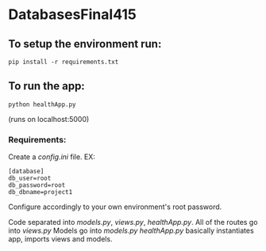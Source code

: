 # DatabasesFinal415

## To setup the environment run:

```
pip install -r requirements.txt
```

## To run the app:

  ```
  python healthApp.py
  ```
  (runs on localhost:5000)

### Requirements:


  Create a *config.ini* file. EX:

  ```
  [database]
  db_user=root
  db_password=root
  db_dbname=project1
  ```
  Configure accordingly to your own environment's root password.



Code separated into *models.py*, *views.py*, *healthApp.py*.
All of the routes go into *views.py*
Models go into *models.py*
*healthApp.py* basically instantiates app, imports views and models.
